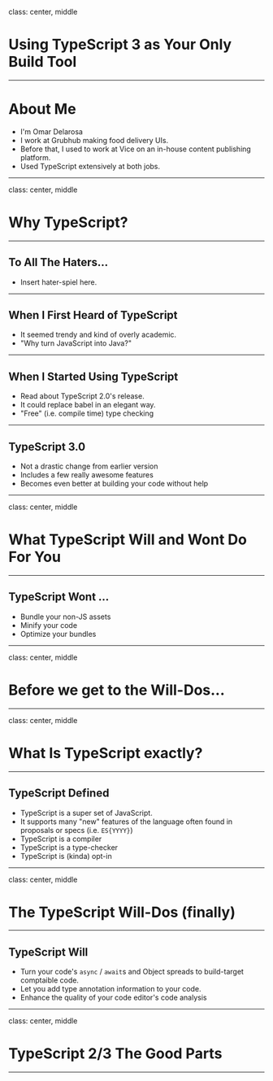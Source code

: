 class: center, middle

# Using TypeScript 3 as Your Only Build Tool

---

# About Me

- I'm Omar Delarosa
- I work at Grubhub making food delivery UIs.
- Before that, I used to work at Vice on an in-house content publishing platform.
- Used TypeScript extensively at both jobs.

---
class: center, middle

# Why TypeScript?

---

## To All The Haters...
- Insert hater-spiel here.

---

## When I First Heard of TypeScript

- It seemed trendy and kind of overly academic.
- "Why turn JavaScript into Java?"

---

## When I Started Using TypeScript

- Read about TypeScript 2.0's release.
- It could replace babel in an elegant way.
- "Free" (i.e. compile time) type checking

---

## TypeScript 3.0

- Not a drastic change from earlier version
- Includes a few really awesome features
- Becomes even better at building your code without help

---
class: center, middle

# What TypeScript Will and Wont Do For You

---

## TypeScript Wont ...
- Bundle your non-JS assets
- Minify your code
- Optimize your bundles

---
class: center, middle

# Before we get to the Will-Dos...

---

class: center, middle

# What Is TypeScript exactly?

---

## TypeScript Defined

- TypeScript is a super set of JavaScript.
- It supports many "new" features of the language often found in proposals or specs (i.e. `ES{YYYY}`)
- TypeScript is a compiler
- TypeScript is a type-checker
- TypeScript is (kinda) opt-in

---

class: center, middle

# The TypeScript Will-Dos (finally)

---

## TypeScript Will
- Turn your code's `async` / `await`s and Object spreads to build-target comptaible code.
- Let you add type annotation information to your code.
- Enhance the quality of your code editor's code analysis

---

class: center, middle

# TypeScript 2/3 The Good Parts

---

